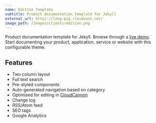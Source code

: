```yaml
---
name: Edition Template
subtitle: Product documentation template for Jekyll
external_url: https://long-pig.cloudvent.net/
image_path: /images/clients/edition.png
---
```


Product documentation template for Jekyll. Browse through a [live demo](https://long-pig.cloudvent.net/).
Start documenting your product, application, service or website with this configurable theme.

## Features

* Two column layout
* Full text search
* Pre-styled components
* Auto-generated navigation based on category
* Optimised for editing in [CloudCannon](https://cloudcannon.com/)
* Change log
* RSS/Atom feed
* SEO tags
* Google Analytics

